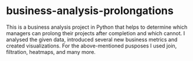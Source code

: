 # business-analysis-prolongations

This is a business analysis project in Python that helps to determine which managers can prolong their projects after completion and which cannot. I analysed the given data, introduced several new business metrics and created visualizations. For the above-mentioned pusposes I used join, filtration, heatmaps, and many more. 

